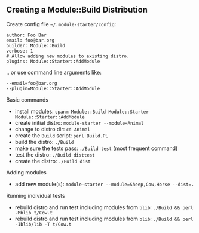 ## Creating a Module::Build Distribution

Create config file `~/.module-starter/config`:

    author: Foo Bar
    email: foo@bar.org
    builder: Module::Build
    verbose: 1
    # Allow adding new modules to existing distro.
    plugins: Module::Starter::AddModule
    
.. or use command line arguments like:

    --email=foo@bar.org
    --plugin=Module::Starter::AddModule
    
Basic commands

* install modules: `cpanm Module::Build Module::Starter Module::Starter::AddModule`
* create initial distro: `module-starter --module=Animal`
* change to distro dir: `cd Animal`
* create the `Build` script: `perl Build.PL`
* build the distro: `./Build`
* make sure the tests pass: `./Build test` (most frequent command)
* test the distro: `./Build disttest`
* create the distro: `./Build dist`

Adding modules

* add new module(s): `module-starter --module=Sheep,Cow,Horse --dist=.`

Running individual tests

* rebuild distro and run test including modules from `blib`: `./Build && perl -Mblib t/Cow.t`
* rebuild distro and run test including modules from `blib`: `./Build && perl -Iblib/lib -T t/Cow.t`
